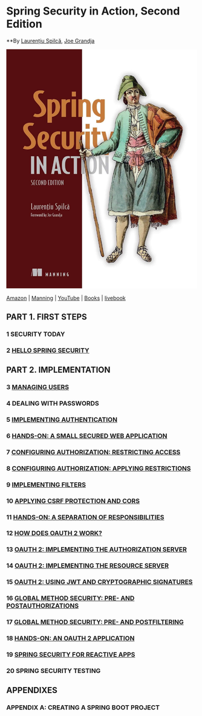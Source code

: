 # Spring Security in Action, Second Edition
**By [Laurențiu Spilcă](https://twitter.com/laurspilca), [Joe Grandja](https://twitter.com/joe_grandja)



![cover](cover.jpg) 


[Amazon](https://www.amazon.com/Spring-Security-Action-Second-Laurentiu/dp/1633437973) | [Manning](https://www.manning.com/books/spring-security-in-action-second-edition) | [YouTube](https://t.co/4Or4P12LH2?amp=1) | [Books](https://laurspilca.com/books/) | [livebook](https://livebook.manning.com/book/spring-security-in-action-second-edition/) 

## PART 1. FIRST STEPS
### 1 SECURITY TODAY
### 2 [HELLO SPRING SECURITY](chapter02)
## PART 2. IMPLEMENTATION
### 3 [MANAGING USERS](chapter03)
### 4 DEALING WITH PASSWORDS
### 5 [IMPLEMENTING AUTHENTICATION](chapter05)
### 6 [HANDS-ON: A SMALL SECURED WEB APPLICATION](chapter06)
### 7 [CONFIGURING AUTHORIZATION: RESTRICTING ACCESS](chapter07)
### 8 [CONFIGURING AUTHORIZATION: APPLYING RESTRICTIONS](chapter08)
### 9 [IMPLEMENTING FILTERS](chapter09)
### 10 [APPLYING CSRF PROTECTION AND CORS](chapter10)
### 11 [HANDS-ON: A SEPARATION OF RESPONSIBILITIES](chapter11)
### 12 [HOW DOES OAUTH 2 WORK?](chapter12)
### 13 [OAUTH 2: IMPLEMENTING THE AUTHORIZATION SERVER](chapter13)
### 14 [OAUTH 2: IMPLEMENTING THE RESOURCE SERVER](chapter14)
### 15 [OAUTH 2: USING JWT AND CRYPTOGRAPHIC SIGNATURES](chapter15)
### 16 [GLOBAL METHOD SECURITY: PRE- AND POSTAUTHORIZATIONS](chapter16)
### 17 [GLOBAL METHOD SECURITY: PRE- AND POSTFILTERING](chapter17)
### 18 [HANDS-ON: AN OAUTH 2 APPLICATION](chapter18)
### 19 [SPRING SECURITY FOR REACTIVE APPS](chapter19)
### 20 SPRING SECURITY TESTING
## APPENDIXES
### APPENDIX A: CREATING A SPRING BOOT PROJECT
